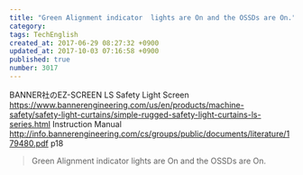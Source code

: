 ```yaml
---
title: "Green Alignment indicator  lights are On and the OSSDs are On."
category: 
tags: TechEnglish
created_at: 2017-06-29 08:27:32 +0900
updated_at: 2017-10-03 07:16:58 +0900
published: true
number: 3017
---
```


BANNER社のEZ-SCREEN LS Safety Light Screen
https://www.bannerengineering.com/us/en/products/machine-safety/safety-light-curtains/simple-rugged-safety-light-curtains-ls-series.html
Instruction Manual
http://info.bannerengineering.com/cs/groups/public/documents/literature/179480.pdf
p18

> Green Alignment indicator
 lights are On and the OSSDs are On.


